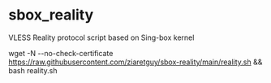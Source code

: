 # sbox_reality
VLESS Reality protocol script based on Sing-box kernel

wget -N --no-check-certificate https://raw.githubusercontent.com/ziaretguy/sbox-reality/main/reality.sh && bash reality.sh
